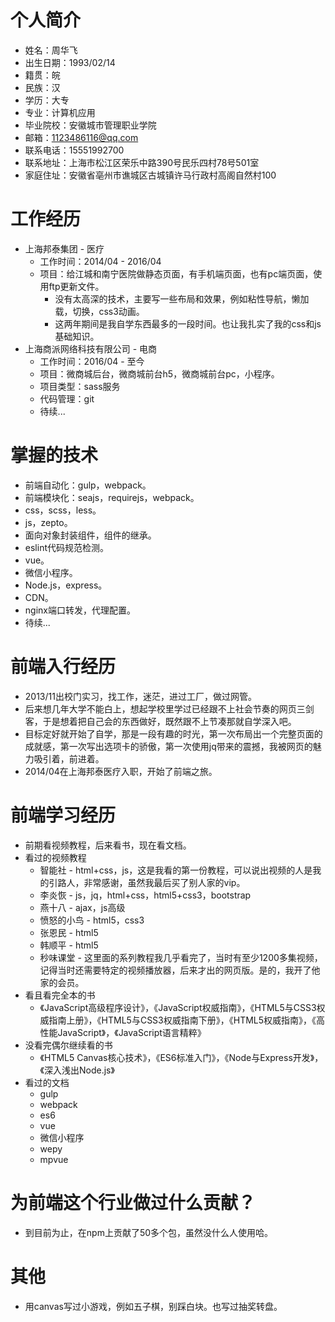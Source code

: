 # 个人简介
* 姓名：周华飞
* 出生日期：1993/02/14
* 籍贯：皖
* 民族：汉
* 学历：大专
* 专业：计算机应用
* 毕业院校：安徽城市管理职业学院
* 邮箱：1123486116@qq.com
* 联系电话：15551992700
* 联系地址：上海市松江区荣乐中路390号民乐四村78号501室
* 家庭住址：安徽省亳州市谯城区古城镇许马行政村高阁自然村100

# 工作经历
* 上海邦泰集团 - 医疗
    - 工作时间：2014/04 - 2016/04
    - 项目：给江城和南宁医院做静态页面，有手机端页面，也有pc端页面，使用ftp更新文件。
        - 没有太高深的技术，主要写一些布局和效果，例如粘性导航，懒加载，切换，css3动画。
        - 这两年期间是我自学东西最多的一段时间。也让我扎实了我的css和js基础知识。
* 上海商派网络科技有限公司 - 电商
    - 工作时间：2016/04 - 至今
    - 项目：微商城后台，微商城前台h5，微商城前台pc，小程序。
    - 项目类型：sass服务
    - 代码管理：git
    - 待续...

# 掌握的技术
* 前端自动化：gulp，webpack。
* 前端模块化：seajs，requirejs，webpack。
* css，scss，less。
* js，zepto。
* 面向对象封装组件，组件的继承。
* eslint代码规范检测。
* vue。
* 微信小程序。
* Node.js，express。
* CDN。
* nginx端口转发，代理配置。
* 待续...

# 前端入行经历
* 2013/11出校门实习，找工作，迷茫，进过工厂，做过网管。
* 后来想几年大学不能白上，想起学校里学过已经跟不上社会节奏的网页三剑客，于是想着把自己会的东西做好，既然跟不上节凑那就自学深入吧。
* 目标定好就开始了自学，那是一段有趣的时光，第一次布局出一个完整页面的成就感，第一次写出选项卡的骄傲，第一次使用jq带来的震撼，我被网页的魅力吸引着，前进着。
* 2014/04在上海邦泰医疗入职，开始了前端之旅。

# 前端学习经历
* 前期看视频教程，后来看书，现在看文档。
* 看过的视频教程
    - 智能社 - html+css，js，这是我看的第一份教程，可以说出视频的人是我的引路人，非常感谢，虽然我最后买了别人家的vip。
    - 李炎恢 - js，jq，html+css，html5+css3，bootstrap
    - 燕十八 - ajax，js高级
    - 愤怒的小鸟 - html5，css3
    - 张恩民 - html5
    - 韩顺平 - html5
    - 秒味课堂 - 这里面的系列教程我几乎看完了，当时有至少1200多集视频，记得当时还需要特定的视频播放器，后来才出的网页版。是的，我开了他家的会员。
* 看且看完全本的书
    - 《JavaScript高级程序设计》，《JavaScript权威指南》，《HTML5与CSS3权威指南上册》，《HTML5与CSS3权威指南下册》，《HTML5权威指南》，《高性能JavaScript》，《JavaScript语言精粹》
* 没看完偶尔继续看的书
    - 《HTML5 Canvas核心技术》，《ES6标准入门》，《Node与Express开发》，《深入浅出Node.js》
* 看过的文档
    - gulp
    - webpack
    - es6
    - vue
    - 微信小程序
    - wepy
    - mpvue

# 为前端这个行业做过什么贡献？
* 到目前为止，在npm上贡献了50多个包，虽然没什么人使用哈。

# 其他
* 用canvas写过小游戏，例如五子棋，别踩白块。也写过抽奖转盘。
